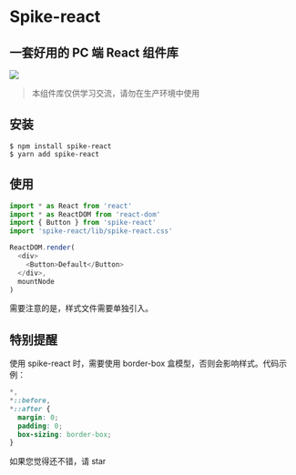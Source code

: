 # Spike-react

## 一套好用的 PC 端 React 组件库

![](https://img.shields.io/badge/license-MIT-000000.svg)

> 本组件库仅供学习交流，请勿在生产环境中使用

## 安装

```
$ npm install spike-react
$ yarn add spike-react
```

## 使用

```javascript
import * as React from 'react'
import * as ReactDOM from 'react-dom'
import { Button } from 'spike-react'
import 'spike-react/lib/spike-react.css'

ReactDOM.render(
  <div>
    <Button>Default</Button>
  </div>,
  mountNode
)
```

需要注意的是，样式文件需要单独引入。

## 特别提醒

使用 spike-react 时，需要使用 border-box 盒模型，否则会影响样式。代码示例：

```css
*,
*::before,
*::after {
  margin: 0;
  padding: 0;
  box-sizing: border-box;
}
```

如果您觉得还不错，请 star
